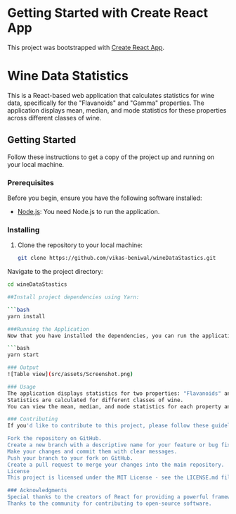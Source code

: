 # Getting Started with Create React App

This project was bootstrapped with [Create React App](https://github.com/facebook/create-react-app).

# Wine Data Statistics

This is a React-based web application that calculates statistics for wine data, specifically for the "Flavanoids" and "Gamma" properties. The application displays mean, median, and mode statistics for these properties across different classes of wine.

## Getting Started

Follow these instructions to get a copy of the project up and running on your local machine.

### Prerequisites

Before you begin, ensure you have the following software installed:

- [Node.js](https://nodejs.org/): You need Node.js to run the application.

### Installing

1. Clone the repository to your local machine:

   ```bash
   git clone https://github.com/vikas-beniwal/wineDataStastics.git

Navigate to the project directory:

 ```bash
 cd wineDataStastics

##Install project dependencies using Yarn:

 ```bash
 yarn install

###Running the Application
Now that you have installed the dependencies, you can run the application:

```bash
yarn start

### Output
![Table view](src/assets/Screenshot.png)

### Usage
The application displays statistics for two properties: "Flavanoids" and "Gamma."
Statistics are calculated for different classes of wine.
You can view the mean, median, and mode statistics for each property and class.

### Contributing
If you'd like to contribute to this project, please follow these guidelines:

Fork the repository on GitHub.
Create a new branch with a descriptive name for your feature or bug fix.
Make your changes and commit them with clear messages.
Push your branch to your fork on GitHub.
Create a pull request to merge your changes into the main repository.
License
This project is licensed under the MIT License - see the LICENSE.md file for details.

### Acknowledgments
Special thanks to the creators of React for providing a powerful framework.
Thanks to the community for contributing to open-source software.